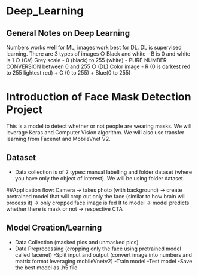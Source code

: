 # Deep_Learning

## General Notes on Deep Learning 
Numbers works well for ML, images work best for DL. DL is supervised learning. 
There are 3 types of images
	○  Black and white - B is 0 and white is 1
	○ (CV) Grey scale - 0 (black) to 255 (white) - PURE NUMBER CONVERSION  between 0 and 255
	○ (DL) Color image - R (0 is darkest red to 255 lightest red) +  G (0 to 255) + Blue(0 to 255)  

# Introduction of Face Mask Detection Project 
 This is a model to detect whether or not people are wearing masks. We will leverage Keras and Computer Vision algorithm. We will also use transfer learning from Facenet and MobileVnet V2. 

## Dataset
- Data collection is of 2 types: manual labelling  and folder dataset (where you have only the object of interest). We will be using folder dataset. 

##Application flow:
Camera -> takes photo (with background) -> create pretrained model that will crop out only the face (similar to how brain will process it) -> only cropped face image  is  fed It to model -> model predicts whether there is mask or not -> respective CTA 

## Model Creation/Learning
- Data Collection (masked pics and unmasked pics)
- Data Preprocessing (cropping only the face using pretrained model called facenet)
-Split input and output (convert image into numbers and matrix format leveraging mobileVnetv2)
-Train model
-Test model
-Save the best model as .h5 file


